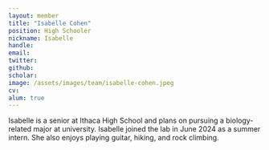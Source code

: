```yaml
---
layout: member
title: "Isabelle Cohen"
position: High Schooler
nickname: Isabelle
handle: 
email: 
twitter: 
github: 
scholar: 
image: /assets/images/team/isabelle-cohen.jpeg
cv: 
alum: true
---
```

Isabelle is a senior at Ithaca High School and plans on pursuing a biology-related major at university. Isabelle joined the lab in June 2024 as a summer intern. She also enjoys playing guitar, hiking, and rock climbing.

